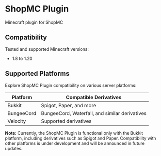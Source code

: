 # ShopMC Plugin

Minecraft plugin for ShopMC

## Compatibility

Tested and supported Minecraft versions:
- 1.8 to 1.20

## Supported Platforms

Explore ShopMC Plugin compatibility on various server platforms:

| Platform                 | Compatible Derivatives                         |
|--------------------------|-------------------------------------------------|
| Bukkit                   | Spigot, Paper, and more                         |
| BungeeCord               | BungeeCord, Waterfall, and similar derivatives  |
| Velocity                 | Supported derivatives                           |

**Note:** Currently, the ShopMC Plugin is functional only with the Bukkit platform, including derivatives such as Spigot and Paper. Compatibility with other platforms is under development and will be announced in future updates.